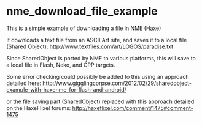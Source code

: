 nme_download_file_example
=========================
This is a simple example of downloading a file in NME (Haxe)

It downloads a text file from an ASCII Art site, and saves it to a local file (Shared Object).
http://www.textfiles.com/art/LOGOS/paradise.txt

Since SharedObject is ported by NME to various platforms, this will save to a local file in Flash, Neko, and CPP targets.

Some error checking could possibly be added to this using an approach detailed here:
http://www.gigglingcorpse.com/2012/02/29/sharedobject-example-with-haxenme-for-flash-and-android/

or the file saving part (SharedObject) replaced with this approach detailed on the HaxeFlixel forums:
http://haxeflixel.com/comment/1475#comment-1475

